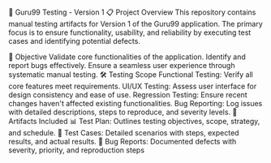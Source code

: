 🧪 Guru99 Testing - Version 1
📋 Project Overview
This repository contains manual testing artifacts for Version 1 of the Guru99 application. The primary focus is to ensure functionality, usability, and reliability by executing test cases and identifying potential defects.

🎯 Objective
Validate core functionalities of the application.
Identify and report bugs effectively.
Ensure a seamless user experience through systematic manual testing.
🛠️ Testing Scope
Functional Testing: Verify all core features meet requirements.
UI/UX Testing: Assess user interface for design consistency and ease of use.
Regression Testing: Ensure recent changes haven't affected existing functionalities.
Bug Reporting: Log issues with detailed descriptions, steps to reproduce, and severity levels.
📄 Artifacts Included
📊 Test Plan: Outlines testing objectives, scope, strategy, and schedule.
📝 Test Cases: Detailed scenarios with steps, expected results, and actual results.
🐞 Bug Reports: Documented defects with severity, priority, and reproduction steps
